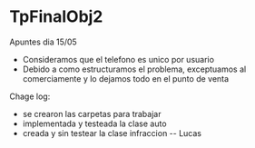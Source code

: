 # TpFinalObj2

Apuntes dia 15/05 

- Consideramos que el telefono es unico por usuario
- Debido a como estructuramos el problema, exceptuamos al comerciamente y lo dejamos todo en el punto de venta

Chage log:

 - se crearon las carpetas para trabajar
 - implementada y testeada la clase auto
 - creada y sin testear la clase infraccion
 -- Lucas
